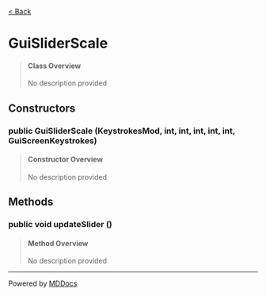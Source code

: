 [< Back](README.md)
# GuiSliderScale #
>#### Class Overview ####
>No description provided
## Constructors ##
### public GuiSliderScale (KeystrokesMod, int, int, int, int, int, GuiScreenKeystrokes) ###
>#### Constructor Overview ####
>No description provided
>
## Methods ##
### public void updateSlider () ###
>#### Method Overview ####
>No description provided
>

---
Powered by [MDDocs](https://github.com/VRCube/MDDocs)